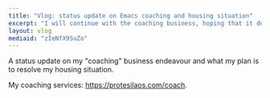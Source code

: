 ```yaml
---
title: "Vlog: status update on Emacs coaching and housing situation"
excerpt: "I will continue with the coaching business, hoping that it develops further. My plan for a resolution to the housing situation is to build a hut."
layout: vlog
mediaid: "zIeNfX9SuZo"
---
```


A status update on my "coaching" business endeavour and what my plan
is to resolve my housing situation.

My coaching services: <https://protesilaos.com/coach>.
